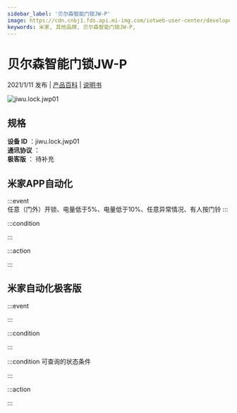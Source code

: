 ```yaml
---
sidebar_label: '贝尔森智能门锁JW-P'
image: https://cdn.cnbj1.fds.api.mi-img.com/iotweb-user-center/developer_1679071858113Df2lPoCW.png?GalaxyAccessKeyId=AKVGLQWBOVIRQ3XLEW&Expires=9223372036854775807&Signature=YCmeLUt2Gji9SYUuUWf7sskGFig=
keywords: 米家, 其他品牌, 贝尔森智能门锁JW-P, 
---
```

# 贝尔森智能门锁JW-P

2021/1/11 发布 | [产品百科](https://home.mi.com/webapp/content/baike/product/index.html?model=jiwu.lock.jwp01/) | [说明书](https://home.mi.com/views/introduction.html?model=jiwu.lock.jwp01&region=cn)

![jiwu.lock.jwp01](https://cdn.cnbj1.fds.api.mi-img.com/iotweb-user-center/developer_1679071858113Df2lPoCW.png?GalaxyAccessKeyId=AKVGLQWBOVIRQ3XLEW&Expires=9223372036854775807&Signature=YCmeLUt2Gji9SYUuUWf7sskGFig=)

## 规格  
> 
**设备 ID** ：jiwu.lock.jwp01  
**通讯协议** ：  
**极客版**  ： 待补充 


## 米家APP自动化  

:::event  
任意（门外）开锁、电量低于5%、电量低于10%、任意异常情况、有人按门铃
:::

:::condition  

:::

:::action   

:::

## 米家自动化极客版  

:::event  

:::

:::condition  

:::

:::condition 可查询的状态条件  

:::

:::action  

:::

        
